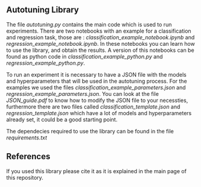 ## Autotuning Library

The file *autotuning.py* contains the main code which is used to run experiments. There are two notebooks with an example for a classification and regression task, those are : *classification\_example\_notebook.ipynb* and *regression\_example\_notebook.ipynb*. In these notebooks you can learn how to use the library, and obtain the results. A version of this notebooks can be found as python code in *classification\_example\_python.py* and *regression\_example\_python.py*.

To run an experiment it is necessary to have a JSON file with the models and hyperparameters that will be used in the autotuning process. For the examples we used the files *classification\_example\_parameters.json* and *regression\_example\_parameters.json*. You can look at the file *JSON\_guide.pdf* to know how to modify the JSON file to your necessties, furthermore there are two files called *classification\_template.json* and *regression\_template.json* which have a lot of models and hyperparameters already set, it could be a good starting point.

The dependecies required to use the library can be found in the file *requirements.txt*

## References
If you used this library please cite it as it is explained in the main page of this repository.
